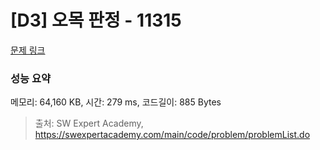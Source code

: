 # [D3] 오목 판정 - 11315 

[문제 링크](https://swexpertacademy.com/main/code/problem/problemDetail.do?contestProbId=AXaSUPYqPYMDFASQ) 

### 성능 요약

메모리: 64,160 KB, 시간: 279 ms, 코드길이: 885 Bytes



> 출처: SW Expert Academy, https://swexpertacademy.com/main/code/problem/problemList.do